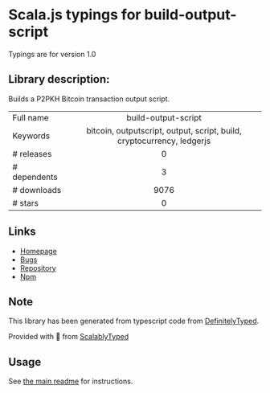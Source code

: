 
# Scala.js typings for build-output-script

Typings are for version 1.0

## Library description:
Builds a P2PKH Bitcoin transaction output script.

|                    |                 |
| ------------------ | :-------------: |
| Full name          | build-output-script |
| Keywords           | bitcoin, outputscript, output, script, build, cryptocurrency, ledgerjs |
| # releases         | 0 |
| # dependents       | 3 |
| # downloads        | 9076 |
| # stars            | 0 |

## Links
- [Homepage](https://github.com/lukechilds/build-output-script#readme)
- [Bugs](https://github.com/lukechilds/build-output-script/issues)
- [Repository](https://github.com/lukechilds/build-output-script)
- [Npm](https://www.npmjs.com/package/build-output-script)
    


## Note
This library has been generated from typescript code from [DefinitelyTyped](https://definitelytyped.org).

Provided with :purple_heart: from [ScalablyTyped](https://github.com/oyvindberg/ScalablyTyped)

## Usage
See [the main readme](../../readme.md) for instructions.


